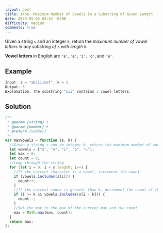 ```yaml
---
layout: post
title: 1456. Maximum Number of Vowels in a Substring of Given Length
date: 2023-05-05 08:53 -0400
difficulty: medium
comments: true
---
```


Given a string `s` and an integer `k`, return the _maximum number of vowel letters in any substring of `s` with length `k`_.

**Vowel letters** in English are `'a'`, `'e'`, `'i'`, `'o'`, and `'u'`.

## Example

```javascript
Input: s = "abciiidef", k = 3
Output: 3
Explanation: The substring "iii" contains 3 vowel letters.
```

## Solution

```javascript
/**
 * @param {string} s
 * @param {number} k
 * @return {number}
 */
var maxVowels = function (s, k) {
  //Given a string s and an integer k, return the maximum number of vowel letters in any substring of s with length k.
  let vowels = ["a", "e", "i", "o", "u"];
  let max = 0;
  let count = 0;
  //Loop through the string
  for (let i = 0; i < s.length; i++) {
    //If the current character is a vowel, increment the count
    if (vowels.includes(s[i])) {
      count++;
    }
    //If the current index is greater than k, decrement the count if the character at the index k - 1 is a vowel
    if (i >= k && vowels.includes(s[i - k])) {
      count--;
    }
    //Set the max to the max of the current max and the count
    max = Math.max(max, count);
  }
  return max;
};
```
